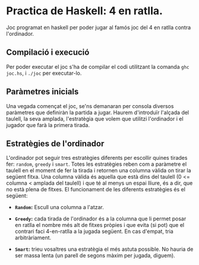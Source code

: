 # Practica de Haskell: 4 en ratlla.

Joc programat en haskell per poder jugar al famós joc del 4 en ratlla contra l'ordinador.

## Compilació i execució

Per poder executar el joc s'ha de compilar el codi utilitzant la comanda ```ghc joc.hs```, i ```./joc``` per executar-lo.

## Paràmetres inicials

Una vegada començat el joc, se'ns demanaran per consola diversos paràmetres que definiràn la partida a jugar. Haurem d'introduïr l'alçada del taulell, la seva amplada, l'estratègia que volem que utilitzi l'ordinador i el jugador que farà la primera tirada.

## Estratègies de l'ordinador

L'ordinador pot seguir tres estratègies diferents per escollir quines tirades fer: `random`, `greedy` i `smart`. Totes les estratègies reben com a paràmetre el taulell en el moment de fer la tirada i retornen una columna vàlida on tirar la següent fitxa. Una columna vàlida és aquella que està dins del taulell (0 <= columna < amplada del taulell) i que té al menys un espai lliure, és a dir, que no està plena de fitxes. El funcionament de les diferents estratègies és el següent:

- **`Random`:** Escull una columna a l'atzar.

- **`Greedy`:** cada tirada de l'ordinador és a la columna que li
permet posar en ratlla el nombre més alt de fitxes pròpies i que evita
(si pot) que el contrari faci 4-en-ratlla a la jugada següent. En cas
d'empat, tria arbitràriament.

- **`Smart`:** trieu vosaltres una estratègia el més astuta possible.
No hauria de ser massa lenta (un parell de segons màxim per jugada, diguem).
